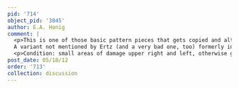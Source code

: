 ```yaml
---
pid: '714'
object_pid: '3845'
author: E.A. Honig
comment: |
  <p>This is one of those basic pattern pieces that gets copied and altered many many times. The following notes are based on Ertz 1979.<br />
  A variant not mentioned by Ertz (and a very bad one, too) formerly in the Dragor collection, Denmark, col. G. Sadolin [RKD JB L1].  Two more unmentioned but OK variants are:  formerly art market, Paris (Charpentier, 12.v.48 #27, panel, 20 X 30.5) and formerly art market, Paris (Galliera 20.vi.61 #66, copper, 21 x 22).  Variants Ertz does list are his #106 in Toledo from 1604 (see below) and his #95 in Turin dated perhaps 1603 which isn't really a variant.  Then there are three more possibilities--ones he doubts attribution of but could be studio variants:  his #141 is indeed a quite close take-off of this Wellington painting, while the other two he doesn't illustrate.  There are also two works he identifies as variants by "followers", one in Amsterdam and other in a private collection.  The Amsterdam one is now identified by Ertz as a Jan the Younger (Ertz JBII #31:  copper, 14.5 x 20.5; RKD BL1 as JBI) supposedly done before Jan the Younger left for Italy.   One of these copies was sold Sotheby's London December 5 2007 as being by a follower/studio of JB, with its pendant Ertz #152, also on copper and dated 1607.  This is exactly the sort of work that could be by the studio.  It really isn't a copy at all of the Wellington picture but a quite bad pastich-y variant. </p>
  <p>Condition: small areas of damage upper right and left, otherwise good (from collection catalog). I have changed measurements from Ertz's to match those given by the Wellington museum itself. They also note that the last 2 digits of the date are not easy to discern.</p>
post_date: 05/18/12
order: '713'
collection: discussion
---
```

